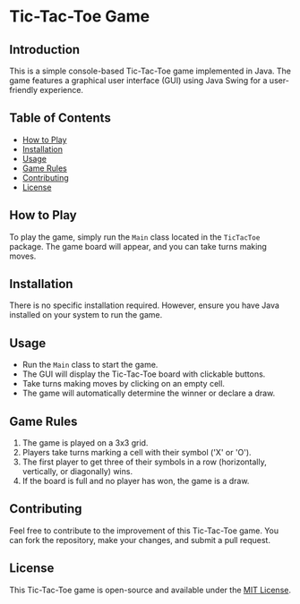 
# Tic-Tac-Toe Game

## Introduction

This is a simple console-based Tic-Tac-Toe game implemented in Java. The game features a graphical user interface (GUI) using Java Swing for a user-friendly experience.

## Table of Contents

- [How to Play](#how-to-play)
- [Installation](#installation)
- [Usage](#usage)
- [Game Rules](#game-rules)
- [Contributing](#contributing)
- [License](#license)

## How to Play

To play the game, simply run the `Main` class located in the `TicTacToe` package. The game board will appear, and you can take turns making moves.

## Installation

There is no specific installation required. However, ensure you have Java installed on your system to run the game.

## Usage

- Run the `Main` class to start the game.
- The GUI will display the Tic-Tac-Toe board with clickable buttons.
- Take turns making moves by clicking on an empty cell.
- The game will automatically determine the winner or declare a draw.

## Game Rules

1. The game is played on a 3x3 grid.
2. Players take turns marking a cell with their symbol ('X' or 'O').
3. The first player to get three of their symbols in a row (horizontally, vertically, or diagonally) wins.
4. If the board is full and no player has won, the game is a draw.

## Contributing

Feel free to contribute to the improvement of this Tic-Tac-Toe game. You can fork the repository, make your changes, and submit a pull request.

## License

This Tic-Tac-Toe game is open-source and available under the [MIT License](LICENSE).
